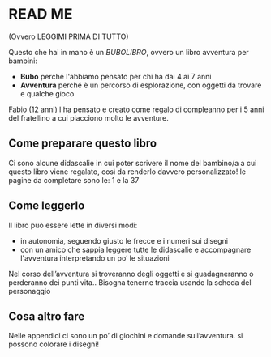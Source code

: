 # READ ME
(Ovvero LEGGIMI PRIMA DI TUTTO)

Questo che hai in mano è un *BUBOLIBRO*, ovvero un libro avventura per bambini:
- **Bubo** perché l'abbiamo pensato per chi ha dai 4 ai 7 anni
- **Avventura** perché è un percorso di esplorazione, con oggetti da trovare e qualche gioco

Fabio (12 anni) l'ha pensato e creato come regalo di compleanno per i 5 anni del fratellino a cui piacciono molto le avventure.

## Come preparare questo libro
Ci sono alcune didascalie in cui poter scrivere il nome del bambino/a a cui questo libro viene regalato, così da renderlo davvero personalizzato!
le pagine da completare sono le: 1 e la 37

## Come leggerlo
Il libro può essere lette in diversi modi:
 - in autonomia, seguendo giusto le frecce e i numeri sui disegni
 - con un amico che sappia leggere tutte le didascalie e accompagnare l'avventura interpretando un po’ le situazioni
 
 Nel corso dell’avventura si troveranno degli oggetti e si guadagneranno o perderanno dei punti vita.. Bisogna tenerne traccia usando la scheda del personaggio

## Cosa altro fare
Nelle appendici ci sono un po’ di giochini e domande sull’avventura.
si possono colorare i disegni!
